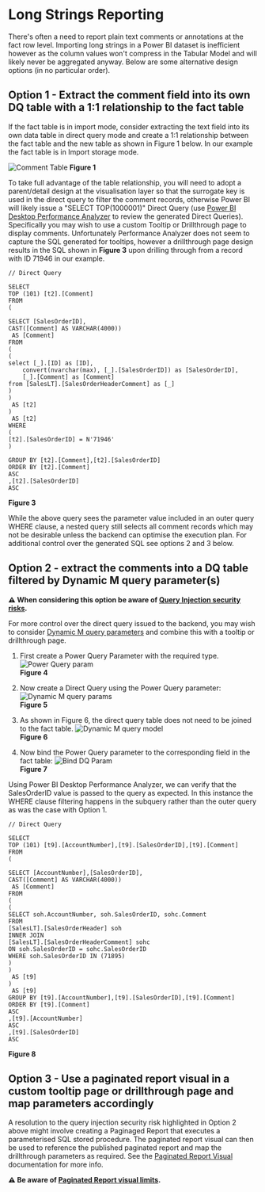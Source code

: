 # Long Strings Reporting

There's often a need to report plain text comments or annotations at the fact row level. Importing long strings in a Power BI dataset is inefficient however as the column values won't compress in the Tabular Model and will likely never be aggregated anyway. Below are some alternative design options (in no particular order).

## Option 1 - Extract the comment field into its own DQ table with a 1:1 relationship to the fact table

If the fact table is in import mode, consider extracting the text field into its own data table in direct query mode and create a 1:1 relationship between the fact table and the new table as shown in Figure 1 below. In our example the fact table is in Import storage mode.

![Comment Table](images/CommentTable.PNG)
<b>Figure 1</b>

To take full advantage of the table relationship, you will need to adopt a parent/detail design at the visualisation layer so that the surrogate key is used in the direct query to filter the comment records, otherwise Power BI will likely issue a "SELECT TOP(1000001)" Direct Query (use [Power BI Desktop Performance Analyzer](https://docs.microsoft.com/en-us/power-bi/create-reports/desktop-performance-analyzer) to review the generated Direct Queries). Specifically you may wish to use a custom Tooltip or Drillthrough page to display comments. Unfortunately Performance Analyzer does not seem to capture the SQL generated for tooltips, however a drillthrough page design results in the SQL shown in <b>Figure 3</b> upon drilling through from a record with ID 71946 in our example.

```
// Direct Query

SELECT 
TOP (101) [t2].[Comment]
FROM 
(

SELECT [SalesOrderID],
CAST([Comment] AS VARCHAR(4000))
 AS [Comment]
FROM 
(
(
select [_].[ID] as [ID],
    convert(nvarchar(max), [_].[SalesOrderID]) as [SalesOrderID],
    [_].[Comment] as [Comment]
from [SalesLT].[SalesOrderHeaderComment] as [_]
)
)
 AS [t2]
)
 AS [t2]
WHERE 
(
[t2].[SalesOrderID] = N'71946'
)

GROUP BY [t2].[Comment],[t2].[SalesOrderID]
ORDER BY [t2].[Comment]
ASC
,[t2].[SalesOrderID]
ASC
```
<b>Figure 3</b>


While the above query sees the parameter value included in an outer query WHERE clause, a nested query still selects all comment records which may not be desirable unless the backend can optimise the execution plan. For additional control over the generated SQL see options 2 and 3 below. 

## Option 2 - extract the comments into a DQ table filtered by Dynamic M query parameter(s)

<b>⚠ When considering this option be aware of [Query Injection security risks](https://docs.microsoft.com/en-us/power-bi/connect-data/desktop-dynamic-m-query-parameters#potential-security-risk).</b>

For more control over the direct query issued to the backend, you may wish to consider [Dynamic M query parameters](https://docs.microsoft.com/en-us/power-bi/connect-data/desktop-dynamic-m-query-parameters) and combine this with a tooltip or drillthrough page.

1. First create a Power Query Parameter with the required type.
![Power Query param](images/PowerQueryParam.PNG)
<br/><b>Figure 4</b>

2. Now create a Direct Query using the Power Query parameter:
![Dynamic M query params](images/DynamicMQuery.PNG)
<br/><b>Figure 5</b>

3. As shown in Figure 6, the direct query table does not need to be joined to the fact table.
![Dynamic M query model](images/DynamicQueryModel.PNG)
<br/><b>Figure 6</b>

4. Now bind the Power Query parameter to the corresponding field in the fact table:
![Bind DQ Param](images/BindDQParam.PNG)
<br/><b>Figure 7</b>

Using Power BI Desktop Performance Analyzer, we can verify that the SalesOrderID value is passed to the query as expected. In this instance the WHERE clause filtering happens in the subquery rather than the outer query as was the case with Option 1.

```
// Direct Query

SELECT 
TOP (101) [t9].[AccountNumber],[t9].[SalesOrderID],[t9].[Comment]
FROM 
(

SELECT [AccountNumber],[SalesOrderID],
CAST([Comment] AS VARCHAR(4000))
 AS [Comment]
FROM 
(
(
SELECT soh.AccountNumber, soh.SalesOrderID, sohc.Comment 
FROM 
[SalesLT].[SalesOrderHeader] soh
INNER JOIN 
[SalesLT].[SalesOrderHeaderComment] sohc
ON soh.SalesOrderID = sohc.SalesOrderID
WHERE soh.SalesOrderID IN (71895)
)
)
 AS [t9]
)
 AS [t9]
GROUP BY [t9].[AccountNumber],[t9].[SalesOrderID],[t9].[Comment]
ORDER BY [t9].[Comment]
ASC
,[t9].[AccountNumber]
ASC
,[t9].[SalesOrderID]
ASC
```
<b>Figure 8</b>

## Option 3 - Use a paginated report visual in a custom tooltip page or drillthrough page and map parameters accordingly

A resolution to the query injection security risk highlighted in Option 2 above might involve creating a Paginaged Report that executes a parameterised SQL stored procedure. The paginated report visual can then be used to reference the published paginated report and map the drillthrough parameters as required. See the [Paginated Report Visual](https://docs.microsoft.com/en-us/power-bi/visuals/paginated-report-visual) documentation for more info.

<b>⚠ Be aware of [Paginated Report visual limits](../PaginatedReports/PaginatedReportVisual.md).</b>





